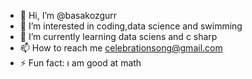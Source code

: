 - 👋 Hi, I’m @basakozgurr
- 👀 I’m interested in coding,data science and swimming
- 🌱 I’m currently learning data sciens and c sharp
- 📫 How to reach me celebrationsong@gmail.com
- ⚡ Fun fact: ı am good at math 

<!---
basakozgurr/basakozgurr is a ✨ special ✨ repository because its `README.md` (this file) appears on your GitHub profile.
You can click the Preview link to take a look at your changes.
--->
